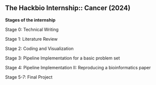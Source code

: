 ## The Hackbio Internship:: Cancer (2024)
**Stages of the internship**

Stage 0: Technical Writing

Stage 1: Literature Review

Stage 2: Coding and Visualization

Stage 3: Pipeline Implementation for a basic problem set

Stage 4: Pipeline Implementation II: Reproducing a bioinformatics paper

Stage 5-7: Final Project	
